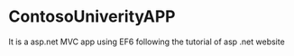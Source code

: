 ContosoUniverityAPP
===================

It is a asp.net MVC app using EF6 following the tutorial of asp .net website
